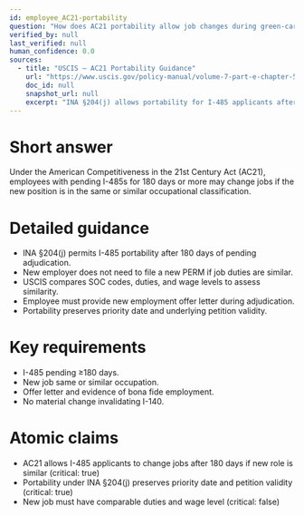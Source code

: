 ```yaml
---
id: employee_AC21-portability
question: "How does AC21 portability allow job changes during green-card processing?"
verified_by: null
last_verified: null
human_confidence: 0.0
sources:
  - title: "USCIS – AC21 Portability Guidance"
    url: "https://www.uscis.gov/policy-manual/volume-7-part-e-chapter-5"
    doc_id: null
    snapshot_url: null
    excerpt: "INA §204(j) allows portability for I-485 applicants after 180 days of pending adjudication."
---
```


# Short answer
Under the American Competitiveness in the 21st Century Act (AC21), employees with pending I-485s for 180 days or more may change jobs if the new position is in the same or similar occupational classification.

# Detailed guidance
- INA §204(j) permits I-485 portability after 180 days of pending adjudication.  
- New employer does not need to file a new PERM if job duties are similar.  
- USCIS compares SOC codes, duties, and wage levels to assess similarity.  
- Employee must provide new employment offer letter during adjudication.  
- Portability preserves priority date and underlying petition validity.  

# Key requirements
- I-485 pending ≥180 days.  
- New job same or similar occupation.  
- Offer letter and evidence of bona fide employment.  
- No material change invalidating I-140.  

# Atomic claims
- AC21 allows I-485 applicants to change jobs after 180 days if new role is similar (critical: true)
- Portability under INA §204(j) preserves priority date and petition validity (critical: true)
- New job must have comparable duties and wage level (critical: false)

